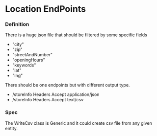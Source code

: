 # Location EndPoints

### Definition
There is a huge json file that should be filtered by some specific fields
 
* "city"
* "zip"
* "streetAndNumber"
* "openingHours"
* "keywords"
* "lat"
* "lng"

There should be one endpoints but with different output type.
* /storeInfo  Headers Accept application/json
* /storeInfo  Headers Accept text/csv

### Spec
The WriteCsv class is Generic and it could create csv file from any given entity.





